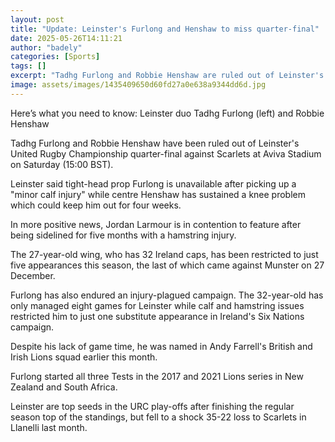```yaml
---
layout: post
title: "Update: Leinster's Furlong and Henshaw to miss quarter-final"
date: 2025-05-26T14:11:21
author: "badely"
categories: [Sports]
tags: []
excerpt: "Tadhg Furlong and Robbie Henshaw are ruled out of Leinster's United Rugby Championship quarter-final against Scarlets at Aviva Stadium on Saturday."
image: assets/images/1435409650d60fd27a0e638a9344dd6d.jpg
---
```


Here’s what you need to know: Leinster duo Tadhg Furlong (left) and Robbie Henshaw

Tadhg Furlong and Robbie Henshaw have been ruled out of Leinster's United Rugby Championship quarter-final against Scarlets at Aviva Stadium on Saturday (15:00 BST). 

Leinster said tight-head prop Furlong is unavailable after picking up a "minor calf injury" while centre Henshaw has sustained a knee problem which could keep him out for four weeks. 

In more positive news, Jordan Larmour is in contention to feature after being sidelined for five months with a hamstring injury. 

The 27-year-old wing, who has 32 Ireland caps, has been restricted to just five appearances this season, the last of which came against Munster on 27 December.

Furlong has also endured an injury-plagued campaign. The 32-year-old has only managed eight games for Leinster while calf and hamstring issues restricted him to just one substitute appearance in Ireland's Six Nations campaign. 

Despite his lack of game time, he was named in Andy Farrell's British and Irish Lions squad earlier this month.

Furlong started all three Tests in the 2017 and 2021 Lions series in New Zealand and South Africa. 

Leinster are top seeds in the URC play-offs after finishing the regular season top of the standings, but fell to a shock 35-22 loss to Scarlets in Llanelli last month.

